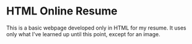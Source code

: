 # HTML Online Resume
This is a basic webpage developed only in HTML for my resume. It uses only what I've learned up until this point, except for an image. 
